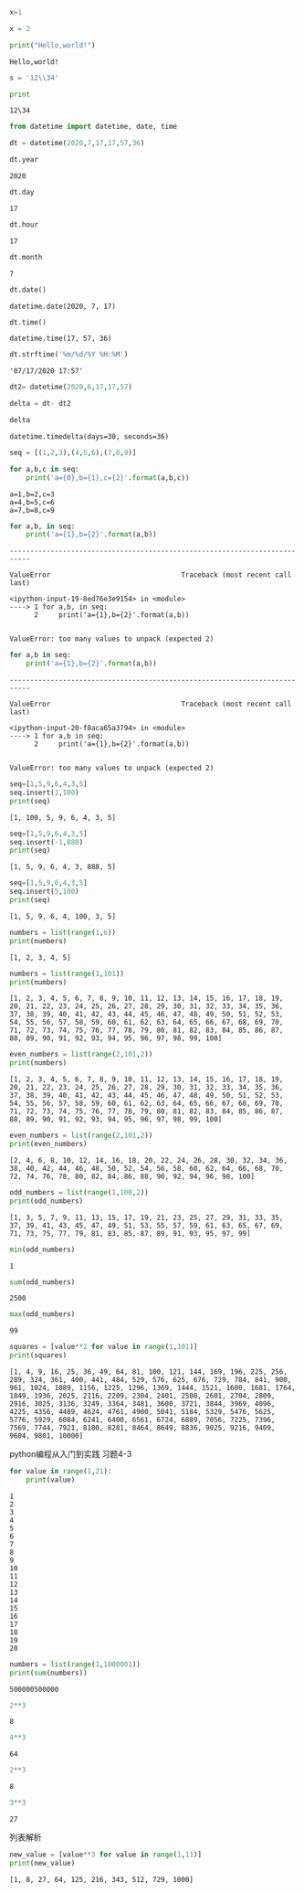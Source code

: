 ```python
x=1
```


```python
x = 2 
```


```python
print("Hello,world!")
```

    Hello,world!
    


```python
s = '12\\34'
```


```python
print
```

    12\34
    


```python
from datetime import datetime, date, time
```


```python
dt = datetime(2020,7,17,17,57,36)
```


```python
dt.year

```




    2020




```python
dt.day

```




    17




```python
dt.hour
```




    17




```python
dt.month
```




    7




```python
dt.date()
```




    datetime.date(2020, 7, 17)




```python
dt.time()
```




    datetime.time(17, 57, 36)




```python
dt.strftime('%m/%d/%Y %H:%M')
```




    '07/17/2020 17:57'




```python
dt2= datetime(2020,6,17,17,57)
```


```python
delta = dt- dt2
```


```python
delta
```




    datetime.timedelta(days=30, seconds=36)




```python
seq = [(1,2,3),(4,5,6),(7,8,9)]
```


```python
for a,b,c in seq:
    print('a={0},b={1},c={2}'.format(a,b,c))
```

    a=1,b=2,c=3
    a=4,b=5,c=6
    a=7,b=8,c=9
    


```python
for a,b, in seq:
    print('a={1},b={2}'.format(a,b))
```


    ---------------------------------------------------------------------------

    ValueError                                Traceback (most recent call last)

    <ipython-input-19-8ed76e3e9154> in <module>
    ----> 1 for a,b, in seq:
          2     print('a={1},b={2}'.format(a,b))
    

    ValueError: too many values to unpack (expected 2)



```python
for a,b in seq:
    print('a={1},b={2}'.format(a,b))
```


    ---------------------------------------------------------------------------

    ValueError                                Traceback (most recent call last)

    <ipython-input-20-f8aca65a3794> in <module>
    ----> 1 for a,b in seq:
          2     print('a={1},b={2}'.format(a,b))
    

    ValueError: too many values to unpack (expected 2)



```python
seq=[1,5,9,6,4,3,5]
seq.insert(1,100)
print(seq)
```

    [1, 100, 5, 9, 6, 4, 3, 5]
    


```python
seq=[1,5,9,6,4,3,5]
seq.insert(-1,888)
print(seq)
```

    [1, 5, 9, 6, 4, 3, 888, 5]
    


```python
seq=[1,5,9,6,4,3,5]
seq.insert(5,100)
print(seq)
```

    [1, 5, 9, 6, 4, 100, 3, 5]
    


```python
numbers = list(range(1,6))
print(numbers)
```

    [1, 2, 3, 4, 5]
    


```python
numbers = list(range(1,101))
print(numbers)
```

    [1, 2, 3, 4, 5, 6, 7, 8, 9, 10, 11, 12, 13, 14, 15, 16, 17, 18, 19, 20, 21, 22, 23, 24, 25, 26, 27, 28, 29, 30, 31, 32, 33, 34, 35, 36, 37, 38, 39, 40, 41, 42, 43, 44, 45, 46, 47, 48, 49, 50, 51, 52, 53, 54, 55, 56, 57, 58, 59, 60, 61, 62, 63, 64, 65, 66, 67, 68, 69, 70, 71, 72, 73, 74, 75, 76, 77, 78, 79, 80, 81, 82, 83, 84, 85, 86, 87, 88, 89, 90, 91, 92, 93, 94, 95, 96, 97, 98, 99, 100]
    


```python
even_numbers = list(range(2,101,2))
print(numbers)
```

    [1, 2, 3, 4, 5, 6, 7, 8, 9, 10, 11, 12, 13, 14, 15, 16, 17, 18, 19, 20, 21, 22, 23, 24, 25, 26, 27, 28, 29, 30, 31, 32, 33, 34, 35, 36, 37, 38, 39, 40, 41, 42, 43, 44, 45, 46, 47, 48, 49, 50, 51, 52, 53, 54, 55, 56, 57, 58, 59, 60, 61, 62, 63, 64, 65, 66, 67, 68, 69, 70, 71, 72, 73, 74, 75, 76, 77, 78, 79, 80, 81, 82, 83, 84, 85, 86, 87, 88, 89, 90, 91, 92, 93, 94, 95, 96, 97, 98, 99, 100]
    


```python
even_numbers = list(range(2,101,2))
print(even_numbers)
```

    [2, 4, 6, 8, 10, 12, 14, 16, 18, 20, 22, 24, 26, 28, 30, 32, 34, 36, 38, 40, 42, 44, 46, 48, 50, 52, 54, 56, 58, 60, 62, 64, 66, 68, 70, 72, 74, 76, 78, 80, 82, 84, 86, 88, 90, 92, 94, 96, 98, 100]
    


```python
odd_numbers = list(range(1,100,2))
print(odd_numbers)
```

    [1, 3, 5, 7, 9, 11, 13, 15, 17, 19, 21, 23, 25, 27, 29, 31, 33, 35, 37, 39, 41, 43, 45, 47, 49, 51, 53, 55, 57, 59, 61, 63, 65, 67, 69, 71, 73, 75, 77, 79, 81, 83, 85, 87, 89, 91, 93, 95, 97, 99]
    


```python
min(odd_numbers)
```




    1




```python
sum(odd_numbers)
```




    2500




```python
max(odd_numbers)
```




    99




```python
squares = [value**2 for value in range(1,101)]
print(squares)
```

    [1, 4, 9, 16, 25, 36, 49, 64, 81, 100, 121, 144, 169, 196, 225, 256, 289, 324, 361, 400, 441, 484, 529, 576, 625, 676, 729, 784, 841, 900, 961, 1024, 1089, 1156, 1225, 1296, 1369, 1444, 1521, 1600, 1681, 1764, 1849, 1936, 2025, 2116, 2209, 2304, 2401, 2500, 2601, 2704, 2809, 2916, 3025, 3136, 3249, 3364, 3481, 3600, 3721, 3844, 3969, 4096, 4225, 4356, 4489, 4624, 4761, 4900, 5041, 5184, 5329, 5476, 5625, 5776, 5929, 6084, 6241, 6400, 6561, 6724, 6889, 7056, 7225, 7396, 7569, 7744, 7921, 8100, 8281, 8464, 8649, 8836, 9025, 9216, 9409, 9604, 9801, 10000]
    

python编程从入门到实践 习题4-3


```python
for value in range(1,21):
    print(value)
```

    1
    2
    3
    4
    5
    6
    7
    8
    9
    10
    11
    12
    13
    14
    15
    16
    17
    18
    19
    20
    


```python
numbers = list(range(1,1000001))
print(sum(numbers))
```

    500000500000
    


```python
2**3
```




    8




```python
4**3
```




    64




```python
2**3
```




    8




```python
3**3
```




    27



列表解析


```python
new_value = [value**3 for value in range(1,11)]
print(new_value)

```

    [1, 8, 27, 64, 125, 216, 343, 512, 729, 1000]
    


```python

```
